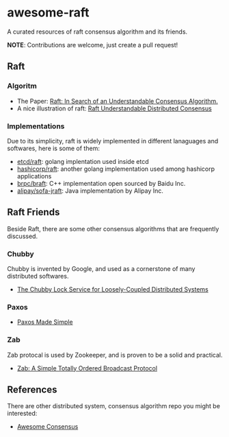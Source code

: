 # awesome-raft

A curated resources of raft consensus algorithm and its friends.

**NOTE**: Contributions are welcome, just create a pull request!

## Raft 

### Algoritm

- The Paper: [Raft: In Search of an Understandable Consensus Algorithm.](https://ramcloud.stanford.edu/wiki/download/attachments/11370504/raft.pdf)
- A nice illustration of raft: [Raft
Understandable Distributed Consensus](http://thesecretlivesofdata.com/raft/)

### Implementations

Due to its simplicity, raft is widely implemented in different lanaguages and softwares, here is some of them:

- [etcd/raft](https://github.com/coreos/etcd): golang implentation used inside etcd 
- [hashicorp/raft](https://github.com/hashicorp/raft): another golang implementation used among hashicorp applications
- [brpc/braft](https://github.com/brpc/braft): C++ implementation open sourced by Baidu Inc.
- [alipay/sofa-jraft](https://github.com/alipay/sofa-jraft): Java implementation by Alipay Inc.

## Raft Friends

Beside Raft, there are some other consensus algorithms that are frequently discussed.

### Chubby

Chubby is invented by Google, and used as a cornerstone of many distributed softwares.

- [The Chubby Lock Service for Loosely-Coupled Distributed Systems](https://research.google.com/archive/chubby.html)

### Paxos

- [Paxos Made Simple](http://research.microsoft.com/en-us/um/people/lamport/pubs/paxos-simple.pdf)

### Zab

Zab protocal is used by Zookeeper, and is proven to be a solid and practical.

- [Zab: A Simple Totally Ordered Broadcast Protocol](https://www.datadoghq.com/pdf/zab.totally-ordered-broadcast-protocol.2008.pdf)

## References

There are other distributed system, consensus algorithm repo you might be interested:

- [Awesome Consensus](https://github.com/dgryski/awesome-consensus)
